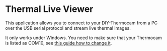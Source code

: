 # Thermal Live Viewer

This application allows you to connect to your DIY-Thermocam from a PC over the USB serial protocol and stream live thermal images. 

It only works under Windows. You need to make sure that your Thermocam is listed as COM10, see [this guide how to change it](http://plugable.com/2011/07/04/how-to-change-the-com-port-for-a-usb-serial-adapter-on-windows-7/).